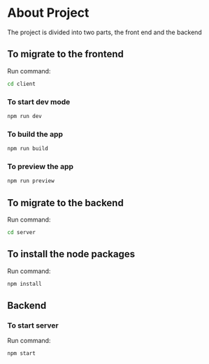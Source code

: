 # About Project

The project is divided into two parts, the front end and the backend

## To migrate to the frontend

Run command:

```bash
cd client
```

### To start dev mode

```bash
npm run dev
```

### To build the app

```bash
npm run build
```

### To preview the app

```bash
npm run preview
```

## To migrate to the backend

Run command:

```bash
cd server
```

## To install the node packages

Run command:

```bash
npm install
```

## Backend

### To start server

Run command:

```bash
npm start
```
